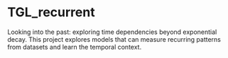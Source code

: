 # TGL_recurrent
Looking into the past: exploring time dependencies beyond exponential decay. This project explores models that can measure recurring patterns from datasets and learn the temporal context.

